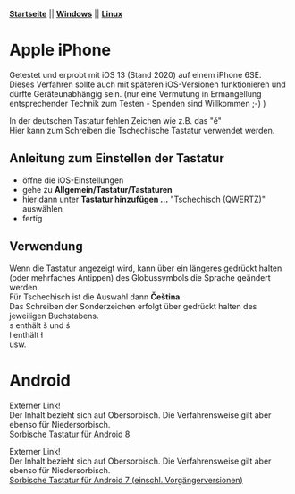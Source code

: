 **[Startseite](README.md)** || **[Windows](Windows.md)** || **[Linux](Linux.md)**

# Apple iPhone

Getestet und erprobt mit iOS 13 (Stand 2020) auf einem iPhone 6SE.  
Dieses Verfahren sollte auch mit späteren iOS-Versionen funktionieren und dürfte Geräteunabhängig sein.
(nur eine Vermutung in Ermangellung entsprechender Technik zum Testen - Spenden sind Willkommen ;-) )

In der deutschen Tastatur fehlen Zeichen wie z.B. das "ě"  
Hier kann zum Schreiben die Tschechische Tastatur verwendet werden.

## Anleitung zum Einstellen der Tastatur

* öffne die iOS-Einstellungen
* gehe zu **Allgemein/Tastatur/Tastaturen**
* hier dann unter **Tastatur hinzufügen ...** "Tschechisch (QWERTZ)" auswählen
* fertig

## Verwendung

Wenn die Tastatur angezeigt wird, kann über ein längeres gedrückt halten (oder mehrfaches Antippen) des Globussymbols die Sprache geändert werden.  
Für Tschechisch ist die Auswahl dann **Čeština**.  
Das Schreiben der Sonderzeichen erfolgt über gedrückt halten des jeweiligen Buchstabens.  
s enthält š und ś  
l enthält ł  
usw.  


# Android

Externer Link!  
Der Inhalt bezieht sich auf Obersorbisch. Die Verfahrensweise gilt aber ebenso für Niedersorbisch.  
[Sorbische Tastatur für Android 8](https://domizna.org/index.php?id=3242)

Externer Link!  
Der Inhalt bezieht sich auf Obersorbisch. Die Verfahrensweise gilt aber ebenso für Niedersorbisch.  
[Sorbische Tastatur für Android 7 (einschl. Vorgängerversionen)](https://domizna.org/index.php?id=3189)

